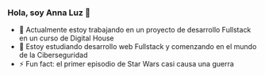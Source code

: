 ### Hola, soy Anna Luz 👋

- 🔭 Actualmente estoy trabajando en un proyecto de desarrollo Fullstack en un curso de Digital House
- 🌱 Estoy estudiando desarrollo web Fullstack y comenzando en el mundo de la Ciberseguridad
- ⚡ Fun fact: el primer episodio de Star Wars casi causa una guerra

